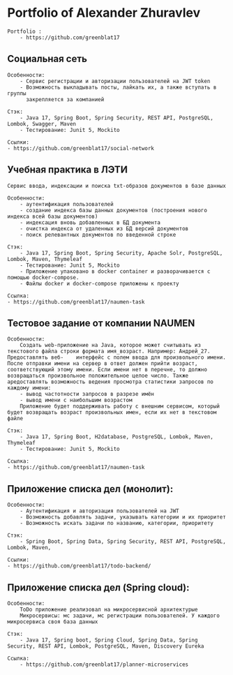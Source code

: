 # Portfolio of Alexander Zhuravlev

    Portfolio : 
        - https://github.com/greenblat17

## Социальная сеть
    Особенности:
        - Сервис регистрации и авторизации пользователей на JWT token
        - Возможность выкладывать посты, лайкать их, а также вступать в группы
          закрепляется за компанией
    
    Стэк:
        - Java 17, Spring Boot, Spring Security, REST API, PostgreSQL, Lombok, Swagger, Maven
        - Тестирование: Junit 5, Mockito
    
    Ссылки:
    - https://github.com/greenblat17/social-network
    
## Учебная практика в ЛЭТИ
    Сервис ввода, индексации и поиска txt-образов документов в базе данных
    
    Особенности:
        - аутентификация пользователей
        - создание индекса базы данных документов (построения нового индекса всей базы документов)
        - индексация вновь добавленных в БД документа
        - очистка индекса от удаленных из БД версий документов
        - поиск релевантных документов по введенной строке
    
    Стэк:
        - Java 17, Spring Boot, Spring Security, Apache Solr, PostgreSQL, Lombok, Maven, Thymeleaf
        - Тестирование: Junit 5, Mockito
        - Приложение упаковано в docker сontainer и разворачивается с помощью docker-compose.
        - Файлы docker и docker-compose приложены к проекту
    
    Ссылка:
    - https://github.com/greenblat17/naumen-task

## Тестовое задание от компании NAUMEN
    Особенности:
        Создать web-приложение на Java, которое может cчитывать из текстового файла строки формата имя_возраст. Например: Андрей_27. Предоставлять веб-    интерфейс с полем ввода для произвольного имени. После отправки имени на сервер в ответ должен прийти возраст, соответствующий этому имени. Если имени нет в перечне, то должно возвращаться произвольное положительное целое число. Также аредоставлять возможность ведения просмотра статистики запросов по каждому имени:
        - вывод частотности запросов в разрезе имён
        - вывод имени с наибольшим возрастом
        Приложение будет поддерживать работу с внешним сервисом, который будет возвращать возраст произвольных имен, если их нет в текстовом файле
    
    Стэк:
        - Java 17, Spring Boot, H2database, PostgreSQL, Lombok, Maven, Thymeleaf
        - Тестирование: Junit 5, Mockito
    
    Ссылка:
    - https://github.com/greenblat17/naumen-task
    
## Приложение списка дел (монолит):
    Особенности:
        - Аутентификация и авторизация пользователей на JWT
        - Возможность добавлять задачи, указывать категории и их приоритет
        - Возможность искать задачи по названию, категории, приоритету
    
    Стэк:
        - Spring Boot, Spring Data, Spring Security, REST API, PostgreSQL, Lombok, Maven, 
    
    Ссылки:
    - https://github.com/greenblat17/todo-backend/

## Приложение списка дел (Spring cloud):
    Особенности:
        ToDo приложение реализовал на микросервисной архитектурые
        Микросервисы: мс задачи, мс регистрации пользователей. У каждого микросервиса своя база данных
    
    Стэк:
        - Java 17, Spring boot, Spring Cloud, Spring Data, Spring Security, REST API, Lombok, PostgreSQL, Maven, Discovery Eureka
    
    Ссылка:
        - https://github.com/greenblat17/planner-microservices
